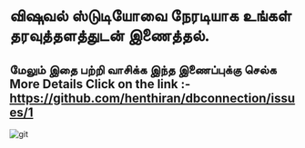 # விஷுவல் ஸ்டுடியோவை நேரடியாக உங்கள் தரவுத்தளத்துடன் இணைத்தல்.

## மேலும் இதை பற்றி வாசிக்க இந்த இணைப்புக்கு செல்க More Details Click on the link :- https://github.com/henthiran/dbconnection/issues/1

![git](https://user-images.githubusercontent.com/26426507/170212206-d44b8efd-5674-4c84-8026-7948a4b353f0.jpg)
 

